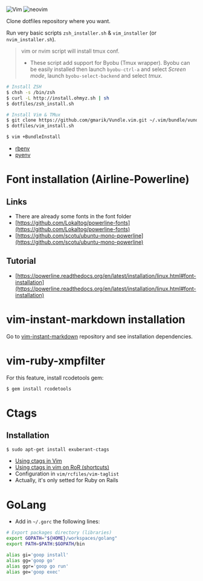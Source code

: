 ![Vim](http://upload.wikimedia.org/wikipedia/commons/thumb/9/9f/Vimlogo.svg/60px-Vimlogo.svg.png)
![neovim](https://raw.githubusercontent.com/neovim/neovim.github.io/master/logos/neovim-logo.png)

Clone dotfiles repository where you want.

Run very basic scripts `zsh_installer.sh` & `vim_installer` (or `nvim_installer.sh`).
> vim or nvim script will install tmux conf.
> - These script add support for Byobu (Tmux wrapper). Byobu can be easily installed then launch `byobu-ctrl-a` and select *Screen mode*, launch `byobu-select-backend` and select *tmux*.

```bash
# Install ZSH
$ chsh -s /bin/zsh
$ curl -L http://install.ohmyz.sh | sh
$ dotfiles/zsh_install.sh

# Install Vim & TMux
$ git clone https://github.com/gmarik/Vundle.vim.git ~/.vim/bundle/vundle
$ dotfiles/vim_install.sh

$ vim +BundleInstall

```

* [rbenv](https://github.com/fesplugas/rbenv-installer)
* [pyenv](https://github.com/yyuu/pyenv-installer)

# Font installation (Airline-Powerline)
## Links
* There are already some fonts in the font folder
* [https://github.com/Lokaltog/powerline-fonts](https://github.com/Lokaltog/powerline-fonts)
* [https://github.com/scotu/ubuntu-mono-powerline](https://github.com/scotu/ubuntu-mono-powerline)

## Tutorial
* [https://powerline.readthedocs.org/en/latest/installation/linux.html#font-installation](https://powerline.readthedocs.org/en/latest/installation/linux.html#font-installation)

# vim-instant-markdown installation
Go to [vim-instant-markdown](https://github.com/suan/vim-instant-markdown) repository and see installation dependencies.

# vim-ruby-xmpfilter
For this feature, install rcodetools gem:
```bash
$ gem install rcodetools
```

# Ctags
## Installation

```bash
$ sudo apt-get install exuberant-ctags
```

* [Using ctags in Vim](http://amix.dk/blog/post/19329)
* [Using ctags in vim on RoR (shortcuts)](http://blog.bojica.com/2010/06/27/ctags-and-vim-for-ruby-on-rails-development)
* Configuration in `vim/rcfiles/vim-taglist`
 * Actually, it's only setted for Ruby on Rails


# GoLang
- Add in `~/.gorc` the following lines:
```bash
# Export packages directory (libraries)
export GOPATH="${HOME}/workspaces/golang"
export PATH=$PATH:$GOPATH/bin

alias gi='goop install'
alias gg='goop go'
alias ggr='goop go run'
alias ge='goop exec'
```
